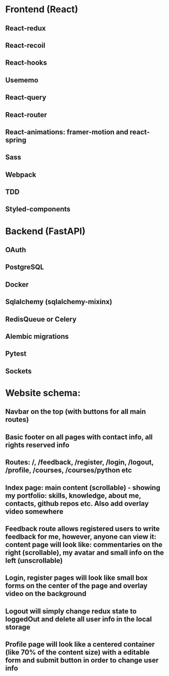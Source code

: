 # Frontend (React)

## React-redux

## React-recoil

## React-hooks

## Usememo

## React-query

## React-router

## React-animations: framer-motion and react-spring

## Sass

## Webpack

## TDD

## Styled-components

# Backend (FastAPI)

## OAuth

## PostgreSQL

## Docker

## Sqlalchemy (sqlalchemy-mixinx)

## RedisQueue or Celery

## Alembic migrations

## Pytest

## Sockets

# Website schema:

## Navbar on the top (with buttons for all main routes)

## Basic footer on all pages with contact info, all rights reserved info

## Routes: /, /feedback, /register, /login, /logout, /profile, /courses, /courses/python etc

## Index page: main content (scrollable) - showing my portfolio: skills, knowledge, about me, contacts, github repos etc. Also add overlay video somewhere

## Feedback route allows registered users to write feedback for me, however, anyone can view it: content page will look like: commentaries on the right (scrollable), my avatar and small info on the left (unscrollable)

## Login, register pages will look like small box forms on the center of the page and overlay video on the background

## Logout will simply change redux state to loggedOut and delete all user info in the local storage

## Profile page will look like a centered container (like 70% of the content size) with a editable form and submit button in order to change user info
